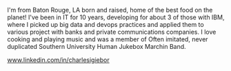 I'm from Baton Rouge, LA born and raised, home of the best food on the planet!
I've been in IT for 10 years, developing for about 3 of those with IBM, where I picked up big data and devops practices and applied them to various project with
banks and private communications companies.
I love cooking and playing music and was a member of Often imitated, never duplicated Southern University Human Jukebox Marchin Band. 

www.linkedin.com/in/charlesigiebor
